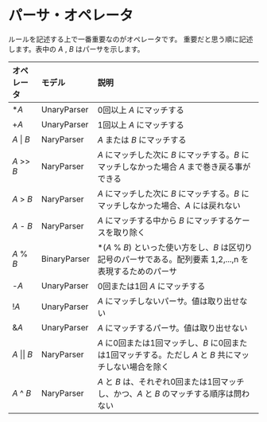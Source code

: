 # パーサ・オペレータ

ルールを記述する上で一番重要なのがオペレータです。
重要だと思う順に記述します。表中の *A* , *B* はパーサを示します。

| オペレータ | モデル | 説明 |
|:--|:--|:--|
| \**A* | UnaryParser | 0回以上 *A* にマッチする |
| +*A* | UnaryParser | 1回以上 *A* にマッチする |
| *A* \| *B* | NaryParser | *A* または *B* にマッチする |
| *A* >> *B* | NaryParser | *A* にマッチした次に *B* にマッチする。*B* にマッチしなかった場合 *A* まで巻き戻る事ができる |
| *A* > *B* | NaryParser | *A* にマッチした次に *B* にマッチする。*B* にマッチしなかった場合、*A* には戻れない |
| *A* - *B* | NaryParser | *A* にマッチする中から *B* にマッチするケースを取り除く |
| *A* % *B* | BinaryParser | \*(*A* % *B*) といった使い方をし、*B* は区切り記号のパーサである。配列要素 1,2,...,n を表現するためのパーサ |
| -*A* | UnaryParser | 0回または1回 *A* にマッチする |
| !*A* | UnaryParser | *A* にマッチしないパーサ。値は取り出せない |
| &*A* | UnaryParser | *A* にマッチするパーサ。値は取り出せない |  
| *A* \|\| *B* | NaryParser | *A* に0回または1回マッチし、*B* に0回または1回マッチする。ただし *A* と *B* 共にマッチしない場合を除く |
| *A* ^ *B* | NaryParser | *A* と *B* は、それぞれ0回または1回マッチし、かつ、*A* と *B* のマッチする順序は問わない |  

